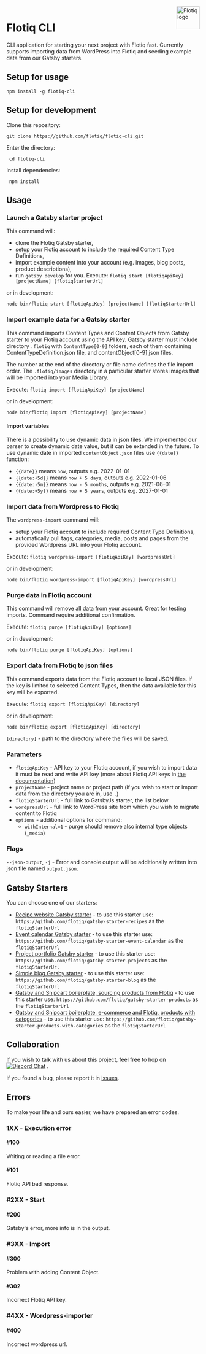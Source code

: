 <a href="https://flotiq.com/">
    <img src="https://editor.flotiq.com/fonts/fq-logo.svg" alt="Flotiq logo" title="Flotiq" align="right" height="60" />
</a>

Flotiq CLI
==================

CLI application for starting your next project with Flotiq fast. 
Currently supports importing data from WordPress into Flotiq and seeding example data from our Gatsby starters.

## Setup for usage

`npm install -g flotiq-cli`

## Setup for development

Clone this repository:

`git clone https://github.com/flotiq/flotiq-cli.git`

Enter the directory:

` cd flotiq-cli`

Install dependencies:

` npm install`


## Usage

### Launch a Gatsby starter project

This command will:
- clone the Flotiq Gatsby starter,
- setup your Flotiq account to include the required Content Type Definitions,
- import example content into your account (e.g. images, blog posts, product descriptions),
- run `gatsby develop` for you.
Execute:
`flotiq start [flotiqApiKey] [projectName] [flotiqStarterUrl]`

or in development:

`node bin/flotiq start [flotiqApiKey] [projectName] [flotiqStarterUrl]`


### Import example data for a Gatsby starter

This command imports Content Types and Content Objects from Gatsby starter to your Flotiq account using the API key.
Gatsby starter must include directory `.flotiq` with `ContentType[0-9]` folders, each of them containing ContentTypeDefinition.json file, and contentObject[0-9].json files.

The number at the end of the directory or file name defines the file import order. 
The `.flotiq/images` directory in a particular starter stores images that will be imported into your Media Library.

Execute:
`flotiq import [flotiqApiKey] [projectName]`

or in development:

`node bin/flotiq import [flotiqApiKey] [projectName]`

#### Import variables

There is a possibility to use dynamic data in json files. 
We implemented our parser to create dynamic date value, but it can be extended in the future.
To use dynamic date in imported `contentObject.json` files use `{{date}}` function:

* `{{date}}` means `now`, outputs e.g. 2022-01-01
* `{{date:+5d}}` means `now + 5 days`, outputs e.g. 2022-01-06 
* `{{date:-5m}}` means `now - 5 months`, outputs e.g. 2021-06-01
* `{{date:+5y}}` means `now + 5 years`, outputs e.g. 2027-01-01


### Import data from Wordpress to Flotiq

The `wordpress-import` command will:
- setup your Flotiq account to include required Content Type Definitions,
- automatically pull tags, categories, media, posts and pages from the provided Wordpress URL into your Flotiq account.

Execute:
`flotiq wordpress-import [flotiqApiKey] [wordpressUrl]`

or in development:

`node bin/flotiq wordpress-import [flotiqApiKey] [wordpressUrl]`

### Purge data in Flotiq account

This command will remove all data from your account. Great for testing imports. Command require additional confirmation.

Execute:
`flotiq purge [flotiqApiKey] [options]`

or in development:

`node bin/flotiq purge [flotiqApiKey] [options]`
### Export data from Flotiq to json files

This command exports data from the Flotiq account to local JSON files. If the key is limited to selected Content Types, then the data available for this key will be exported.

Execute:
`flotiq export [flotiqApiKey] [directory]`

or in development:

`node bin/flotiq export [flotiqApiKey] [directory]`

`[directory]` - path to the directory where the files will be saved.
### Parameters

* `flotiqApiKey` - API key to your Flotiq account, if you wish to import data it must be read and write API key (more about Flotiq API keys in [the documentation](https://flotiq.com/docs/API/))
* `projectName` - project name or project path (if you wish to start or import data from the directory you are in, use `.`)
* `flotiqStarterUrl` - full link to GatsbyJs starter, the list below
* `wordpressUrl` - full link to WordPress site from which you wish to migrate content to Flotiq
* `options` - additional options for command:
    * `withInternal=1` - purge should remove also internal type objects (`_media`)

### Flags

`--json-output`, `-j` - Error and console output will be additionally written into json file named `output.json`.

## Gatsby Starters

You can choose one of our starters:

* [Recipe website Gatsby starter](https://github.com/flotiq/gatsby-starter-recipes) - to use this starter use: `https://github.com/flotiq/gatsby-starter-recipes` as the `flotiqStarterUrl`
* [Event calendar Gatsby starter](https://github.com/flotiq/gatsby-starter-event-calendar) - to use this starter use: `https://github.com/flotiq/gatsby-starter-event-calendar` as the `flotiqStarterUrl`
* [Project portfolio Gatsby starter](https://github.com/flotiq/gatsby-starter-projects) - to use this starter use: `https://github.com/flotiq/gatsby-starter-projects` as the `flotiqStarterUrl`
* [Simple blog Gatsby starter](https://github.com/flotiq/gatsby-starter-blog) - to use this starter use: `https://github.com/flotiq/gatsby-starter-blog` as the `flotiqStarterUrl`
* [Gatsby and Snipcart boilerplate, sourcing products from Flotiq](https://github.com/flotiq/gatsby-starter-products) - to use this starter use: `https://github.com/flotiq/gatsby-starter-products` as the `flotiqStarterUrl`
* [Gatsby and Snipcart boilerplate, e-commerce and Flotiq, products with categories](https://github.com/flotiq/gatsby-starter-products-with-categories) - to use this starter use: `https://github.com/flotiq/gatsby-starter-products-with-categories` as the `flotiqStarterUrl`

## Collaboration

If you wish to talk with us about this project, feel free to hop on [![Discord Chat](https://img.shields.io/discord/682699728454025410.svg)](https://discord.gg/FwXcHnX)  .
   
If you found a bug, please report it in [issues](https://github.com/flotiq/flotiq-cli/issues).


## Errors
To make your life and ours easier, we have prepared an error codes.


### 1XX - Execution error

#### #100
  Writing or reading a file error.
  
#### #101
  Flotiq API bad response.

### #2XX - Start
#### #200

 Gatsby's error, more info is in the output.
 
### #3XX - Import

#### #300
 Problem with adding Content Object.

#### #302
 Incorrect Flotiq API key.
 
 
### #4XX - Wordpress-importer

#### #400
 Incorrect wordpress url.
